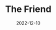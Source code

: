 ---
title: The Friend
fulltitle: The Friend

date: 2022-12-10

tags: 
- 2022
- sketch
characters:
- tzipora
categories:
- sketch
keywords:
- 2022

url: /stories/friend/

toc: false

rgb: 115, 182, 113

image: /images/sketches/2.jpg
reddit:
print:
video:
caption: Trying to figure out what’s going on inside that head of hers.
---